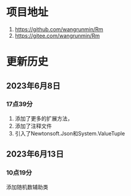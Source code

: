 ﻿# 项目地址
1. https://github.com/wangrunmin/Rm
2. https://gitee.com/wangrunmin/Rm

# 更新历史
## 2023年6月8日
### 17点39分
1. 添加了更多的扩展方法，
2. 添加了注释文件
3. 引入了Newtonsoft.Json和System.ValueTuple
## 2023年6月13日
### 10点19分
添加随机数辅助类